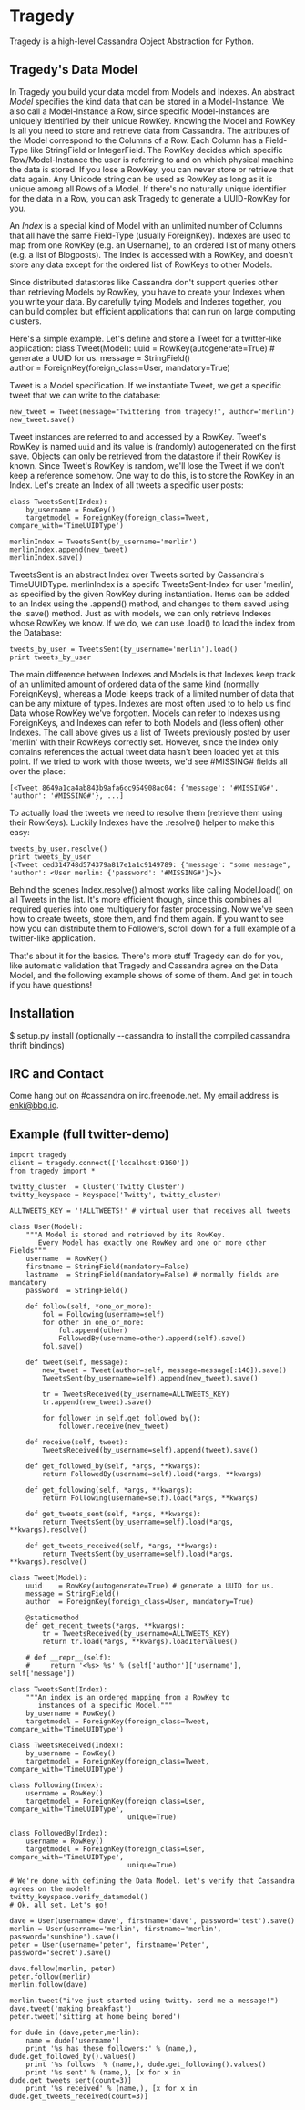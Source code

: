 # Tragedy

Tragedy is a high-level Cassandra Object Abstraction for Python.

## Tragedy's Data Model

In Tragedy you build your data model from Models and Indexes. An abstract *Model* specifies the kind data that can be stored in a Model-Instance. We also call a Model-Instance a Row, since specific Model-Instances are uniquely identified by their unique RowKey. Knowing the Model and RowKey is all you need to store and retrieve data from Cassandra. The attributes of the Model correspond to the Columns of a Row. Each Column has a Field-Type like StringField or IntegerField. The RowKey decides which specific Row/Model-Instance the user is referring to and on which physical machine the data is stored. If you lose a RowKey, you can never store or retrieve that data again. Any Unicode string can be used as RowKey as long as it is unique among all Rows of a Model. If there's no naturally unique identifier for the data in a Row, you can ask Tragedy to generate a UUID-RowKey for you.

An *Index* is a special kind of Model with an unlimited number of Columns that all have the same Field-Type (usually ForeignKey). Indexes are used to map from one RowKey (e.g. an Username), to an ordered list of many others (e.g. a list of Blogposts). The Index is accessed with a RowKey, and doesn't store any data except for the ordered list of RowKeys to other Models.

Since distributed datastores like Cassandra don't support queries other than retrieving Models by RowKey, you have to create your Indexes when you write your data. By carefully tying Models and Indexes together, you can build complex but efficient applications that can run on large computing clusters.

Here's a simple example. Let's define and store a Tweet for a twitter-like application:
	class Tweet(Model):
    	uuid    = RowKey(autogenerate=True) # generate a UUID for us.
    	message = StringField()    
    	author  = ForeignKey(foreign_class=User, mandatory=True)

Tweet is a Model specification. If we instantiate Tweet, we get a specific tweet that we can write to the database:

    new_tweet = Tweet(message="Twittering from tragedy!", author='merlin')
	new_tweet.save()

Tweet instances are referred to and accessed by a RowKey. Tweet's RowKey is named `uuid` and its value is (randomly) autogenerated on the first save. Objects can only be retrieved from the datastore if their RowKey is known. Since Tweet's RowKey is random, we'll lose the Tweet if we don't keep a reference somehow. One way to do this, is to store the RowKey in an Index. Let's create an Index of all tweets a specific user posts:

	class TweetsSent(Index):
    	by_username = RowKey()
    	targetmodel = ForeignKey(foreign_class=Tweet, compare_with='TimeUUIDType')

	merlinIndex = TweetsSent(by_username='merlin')
	merlinIndex.append(new_tweet)
	merlinIndex.save()

TweetsSent is an abstract Index over Tweets sorted by Cassandra's TimeUUIDType. merlinIndex is a specifc TweetsSent-Index for user 'merlin', as specified by the given RowKey during instantiation. Items can be added to an Index using the .append() method, and changes to them saved using the .save() method. Just as with models, we can only retrieve Indexes whose RowKey we know. If we do, we can use .load() to load the index from the Database:

    tweets_by_user = TweetsSent(by_username='merlin').load()
	print tweets_by_user

The main difference between Indexes and Models is that Indexes keep track of an unlimited amount of ordered data of the same kind (normally ForeignKeys), whereas a Model keeps track of a limited number of data that can be any mixture of types. Indexes are most often used to to help us find Data whose RowKey we've forgotten. Models can refer to Indexes using ForeignKeys, and Indexes can refer to both Models and (less often) other Indexes. The call above gives us a list of Tweets previously posted by user 'merlin' with their RowKeys correctly set. However, since the Index only contains references the actual tweet data hasn't been loaded yet at this point. If we tried to work with those tweets, we'd see #MISSING# fields all over the place:

    [<Tweet 8649a1ca4ab843b9afa6cc954908ac04: {'message': '#MISSING#', 'author': '#MISSING#'}, ...]

To actually load the tweets we need to resolve them (retrieve them using their RowKeys). Luckily Indexes have the .resolve() helper to make this easy:

	tweets_by_user.resolve()
	print tweets_by_user
	[<Tweet ced314748d574379a817e1a1c9149789: {'message': "some message", 'author': <User merlin: {'password': '#MISSING#'}>}>

Behind the scenes Index.resolve() almost works like calling Model.load() on all Tweets in the list. It's more efficient though, since this combines all required queries into one multiquery for faster processing. Now we've seen how to create tweets, store them, and find them again. If you want to see how you can distribute them to Followers, scroll down for a full example of a twitter-like application.

That's about it for the basics. There's more stuff Tragedy can do for you, like automatic validation that Tragedy and Cassandra agree on the Data Model, and the following example shows of some of them. And get in touch if you have questions!

## Installation
  $ setup.py install   (optionally --cassandra to install the compiled cassandra thrift bindings)

## IRC and Contact
Come hang out on #cassandra on irc.freenode.net. My email address is enki@bbq.io.

## Example (full twitter-demo)

    import tragedy
    client = tragedy.connect(['localhost:9160'])
    from tragedy import *
    
    twitty_cluster  = Cluster('Twitty Cluster')
    twitty_keyspace = Keyspace('Twitty', twitty_cluster)
    
    ALLTWEETS_KEY = '!ALLTWEETS!' # virtual user that receives all tweets
    
    class User(Model):
        """A Model is stored and retrieved by its RowKey.
           Every Model has exactly one RowKey and one or more other Fields"""
        username  = RowKey()
        firstname = StringField(mandatory=False)
        lastname  = StringField(mandatory=False) # normally fields are mandatory
        password  = StringField()
    
        def follow(self, *one_or_more):
            fol = Following(username=self)
            for other in one_or_more:
                fol.append(other)
                FollowedBy(username=other).append(self).save()
            fol.save()
    
        def tweet(self, message):
            new_tweet = Tweet(author=self, message=message[:140]).save()
            TweetsSent(by_username=self).append(new_tweet).save()
            
            tr = TweetsReceived(by_username=ALLTWEETS_KEY)
            tr.append(new_tweet).save()
            
            for follower in self.get_followed_by():
                follower.receive(new_tweet)            
    
        def receive(self, tweet):
            TweetsReceived(by_username=self).append(tweet).save()
    
        def get_followed_by(self, *args, **kwargs):
            return FollowedBy(username=self).load(*args, **kwargs)
    
        def get_following(self, *args, **kwargs):
            return Following(username=self).load(*args, **kwargs)
    
        def get_tweets_sent(self, *args, **kwargs):
            return TweetsSent(by_username=self).load(*args, **kwargs).resolve()
    
        def get_tweets_received(self, *args, **kwargs):
            return TweetsSent(by_username=self).load(*args, **kwargs).resolve()
    
    class Tweet(Model):
        uuid    = RowKey(autogenerate=True) # generate a UUID for us.
        message = StringField()    
        author  = ForeignKey(foreign_class=User, mandatory=True)
    
        @staticmethod
        def get_recent_tweets(*args, **kwargs):
            tr = TweetsReceived(by_username=ALLTWEETS_KEY)
            return tr.load(*args, **kwargs).loadIterValues()
    
        # def __repr__(self):
        #     return '<%s> %s' % (self['author']['username'], self['message'])
    
    class TweetsSent(Index):
        """An index is an ordered mapping from a RowKey to
           instances of a specific Model."""
        by_username = RowKey()
        targetmodel = ForeignKey(foreign_class=Tweet, compare_with='TimeUUIDType')
    
    class TweetsReceived(Index):
        by_username = RowKey()
        targetmodel = ForeignKey(foreign_class=Tweet, compare_with='TimeUUIDType')
    
    class Following(Index):
        username = RowKey()
        targetmodel = ForeignKey(foreign_class=User, compare_with='TimeUUIDType', 
                                 unique=True)    
    
    class FollowedBy(Index):
        username = RowKey()
        targetmodel = ForeignKey(foreign_class=User, compare_with='TimeUUIDType',
                                 unique=True)
    
    # We're done with defining the Data Model. Let's verify that Cassandra agrees on the model!
    twitty_keyspace.verify_datamodel()
    # Ok, all set. Let's go!
    
    dave = User(username='dave', firstname='dave', password='test').save()
    merlin = User(username='merlin', firstname='merlin', password='sunshine').save()
    peter = User(username='peter', firstname='Peter', password='secret').save()
    
    dave.follow(merlin, peter)
    peter.follow(merlin)
    merlin.follow(dave)
    
    merlin.tweet("i've just started using twitty. send me a message!")
    dave.tweet('making breakfast')
    peter.tweet('sitting at home being bored')
    
    for dude in (dave,peter,merlin):
        name = dude['username']
        print '%s has these followers:' % (name,), dude.get_followed_by().values()
        print '%s follows' % (name,), dude.get_following().values()
        print '%s sent' % (name,), [x for x in dude.get_tweets_sent(count=3)]
        print '%s received' % (name,), [x for x in dude.get_tweets_received(count=3)]